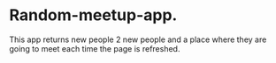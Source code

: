 # Random-meetup-app.
This app returns new people 2 new people and a place where they are going to meet each time the page is refreshed. 
